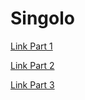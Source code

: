 # Singolo

[Link Part 1](https://github.com/rolling-scopes-school/tasks/blob/master/tasks/markups/level-2/singolo/part-1/singolo-1-ru.md)

[Link Part 2](https://github.com/rolling-scopes-school/tasks/blob/master/tasks/markups/level-2/singolo/part-2/singolo-2-ru.md)

[Link Part 3](https://github.com/rolling-scopes-school/tasks/tree/master/tasks/markups/level-2/singolo/part-3)
